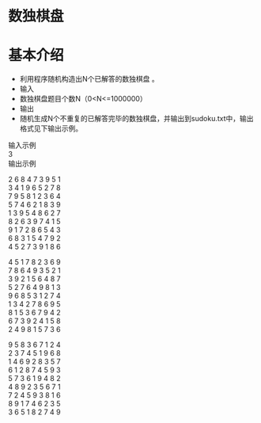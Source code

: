 数独棋盘
=========

基本介绍
=========
* 利用程序随机构造出N个已解答的数独棋盘 。
* 输入
* 数独棋盘题目个数N（0<N<=1000000）
* 输出
* 随机生成N个不重复的已解答完毕的数独棋盘，并输出到sudoku.txt中，输出格式见下输出示例。

输入示例<br>
3<br>
输出示例<br>

2 6 8 4 7 3 9 5 1<br>
3 4 1 9 6 5 2 7 8<br>
7 9 5 8 1 2 3 6 4<br>
5 7 4 6 2 1 8 3 9<br>
1 3 9 5 4 8 6 2 7<br>
8 2 6 3 9 7 4 1 5<br>
9 1 7 2 8 6 5 4 3<br>
6 8 3 1 5 4 7 9 2<br>
4 5 2 7 3 9 1 8 6<br>

4 5 1 7 8 2 3 6 9<br>
7 8 6 4 9 3 5 2 1<br>
3 9 2 1 5 6 4 8 7<br>
5 2 7 6 4 9 8 1 3<br>
9 6 8 5 3 1 2 7 4<br>
1 3 4 2 7 8 6 9 5<br>
8 1 5 3 6 7 9 4 2<br>
6 7 3 9 2 4 1 5 8<br>
2 4 9 8 1 5 7 3 6<br>

9 5 8 3 6 7 1 2 4<br>
2 3 7 4 5 1 9 6 8<br>
1 4 6 9 2 8 3 5 7<br>
6 1 2 8 7 4 5 9 3<br>
5 7 3 6 1 9 4 8 2<br>
4 8 9 2 3 5 6 7 1<br>
7 2 4 5 9 3 8 1 6<br>
8 9 1 7 4 6 2 3 5<br>
3 6 5 1 8 2 7 4 9<br>
